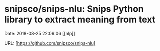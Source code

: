 # snipsco/snips-nlu: Snips Python library to extract meaning from text

Date: 2018-08-25 22:09:06
[[nlp]]

URL: [https://github.com/snipsco/snips-nlu]
